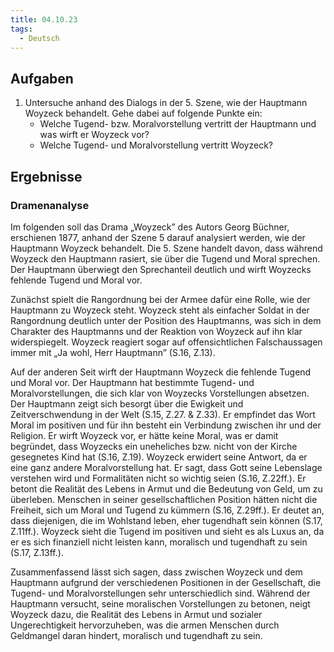 ```yaml
---
title: 04.10.23
tags:
  - Deutsch
---
```


## Aufgaben

1. Untersuche anhand des Dialogs in der 5. Szene, wie der Hauptmann Woyzeck behandelt.
	Gehe dabei auf folgende Punkte ein:
	- Welche Tugend- bzw. Moralvorstellung vertritt der Hauptmann und was wirft er Woyzeck vor?
	- Welche Tugend- und Moralvorstellung vertritt Woyzeck?

## Ergebnisse

### Dramenanalyse

Im folgenden soll das Drama „Woyzeck” des Autors Georg Büchner, erschienen 1877, anhand der Szene 5 darauf analysiert werden, wie der Hauptmann Woyzeck behandelt. Die 5. Szene handelt davon, dass während Woyzeck den Hauptmann rasiert, sie über die Tugend und Moral sprechen. Der Hauptmann überwiegt den Sprechanteil deutlich und wirft Woyzecks fehlende Tugend und Moral vor.

Zunächst spielt die Rangordnung bei der Armee dafür eine Rolle, wie der Hauptmann zu Woyzeck steht. Woyzeck steht als einfacher Soldat in der Rangordnung deutlich unter der Position des Hauptmanns, was sich in dem Charakter des Hauptmanns und der Reaktion von Woyzeck auf ihn klar widerspiegelt. Woyzeck reagiert sogar auf offensichtlichen Falschaussagen immer mit „Ja wohl, Herr Hauptmann” (S.16, Z.13).

Auf der anderen Seit wirft der Hauptmann Woyzeck die fehlende Tugend und Moral vor. Der Hauptmann hat bestimmte Tugend- und Moralvorstellungen, die sich klar von Woyzecks Vorstellungen absetzen. Der Hauptmann zeigt sich besorgt über die Ewigkeit und Zeitverschwendung in der Welt (S.15, Z.27. & Z.33). Er empfindet das Wort Moral im positiven und für ihn besteht ein Verbindung zwischen ihr und der Religion. Er wirft Woyzeck vor, er hätte keine Moral, was er damit begründet, dass Woyzecks ein uneheliches bzw. nicht von der Kirche gesegnetes Kind hat (S.16, Z.19).
Woyzeck erwidert seine Antwort, da er eine ganz andere Moralvorstellung hat. Er sagt, dass Gott seine Lebenslage verstehen wird und Formalitäten nicht so wichtig seien (S.16, Z.22ff.). Er betont die Realität des Lebens in Armut und die Bedeutung von Geld, um zu überleben. Menschen in seiner gesellschaftlichen Position hätten nicht die Freiheit, sich um Moral und Tugend zu kümmern (S.16, Z.29ff.). Er deutet an, dass diejenigen, die im Wohlstand leben, eher tugendhaft sein können (S.17, Z.11ff.). Woyzeck sieht die Tugend im positiven und sieht es als Luxus an, da er es sich finanziell nicht leisten kann, moralisch und tugendhaft zu sein (S.17, Z.13ff.).

Zusammenfassend lässt sich sagen, dass zwischen Woyzeck und dem Hauptmann aufgrund der verschiedenen Positionen in der Gesellschaft, die Tugend- und Moralvorstellungen sehr unterschiedlich sind. Während der Hauptmann versucht, seine moralischen Vorstellungen zu betonen, neigt Woyzeck dazu, die Realität des Lebens in Armut und sozialer Ungerechtigkeit hervorzuheben, was die armen Menschen durch Geldmangel daran hindert, moralisch und tugendhaft zu sein.